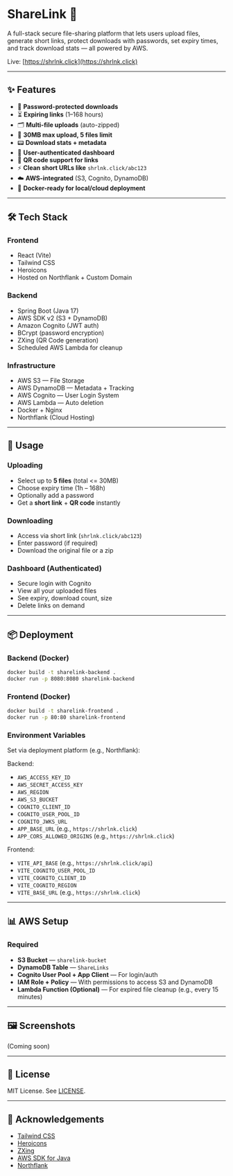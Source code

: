 # ShareLink 🔗

A full-stack secure file-sharing platform that lets users upload files, generate short links, protect downloads with passwords, set expiry times, and track download stats — all powered by AWS.

Live: [https://shrlnk.click](https://shrlnk.click)

---

## ✨ Features

- 🔐 **Password-protected downloads**
- ⏳ **Expiring links** (1–168 hours)
- 🗂️ **Multi-file uploads** (auto-zipped)
- 📆 **30MB max upload, 5 files limit**
- 📟 **Download stats + metadata**
- 👤 **User-authenticated dashboard**
- 📱 **QR code support for links**
- ⚡ **Clean short URLs like** `shrlnk.click/abc123`
- ☁️ **AWS-integrated** (S3, Cognito, DynamoDB)
- 🐳 **Docker-ready for local/cloud deployment**

---

## 🛠️ Tech Stack

### Frontend

- React (Vite)
- Tailwind CSS
- Heroicons
- Hosted on Northflank + Custom Domain

### Backend

- Spring Boot (Java 17)
- AWS SDK v2 (S3 + DynamoDB)
- Amazon Cognito (JWT auth)
- BCrypt (password encryption)
- ZXing (QR Code generation)
- Scheduled AWS Lambda for cleanup

### Infrastructure

- AWS S3 — File Storage
- AWS DynamoDB — Metadata + Tracking
- AWS Cognito — User Login System
- AWS Lambda — Auto deletion
- Docker + Nginx
- Northflank (Cloud Hosting)

---

## 🚀 Usage

### Uploading

- Select up to **5 files** (total <= 30MB)
- Choose expiry time (1h – 168h)
- Optionally add a password
- Get a **short link** + **QR code** instantly

### Downloading

- Access via short link (`shrlnk.click/abc123`)
- Enter password (if required)
- Download the original file or a zip

### Dashboard (Authenticated)

- Secure login with Cognito
- View all your uploaded files
- See expiry, download count, size
- Delete links on demand

---

## 📦 Deployment

### Backend (Docker)

```bash
docker build -t sharelink-backend .
docker run -p 8080:8080 sharelink-backend
```

### Frontend (Docker)

```bash
docker build -t sharelink-frontend .
docker run -p 80:80 sharelink-frontend
```

### Environment Variables

Set via deployment platform (e.g., Northflank):

Backend:

- `AWS_ACCESS_KEY_ID`
- `AWS_SECRET_ACCESS_KEY`
- `AWS_REGION`
- `AWS_S3_BUCKET`
- `COGNITO_CLIENT_ID`
- `COGNITO_USER_POOL_ID`
- `COGNITO_JWKS_URL`
- `APP_BASE_URL` (e.g., `https://shrlnk.click`)
- `APP_CORS_ALLOWED_ORIGINS` (e.g., `https://shrlnk.click`)

Frontend:

- `VITE_API_BASE` (e.g., `https://shrlnk.click/api`)
- `VITE_COGNITO_USER_POOL_ID`
- `VITE_COGNITO_CLIENT_ID`
- `VITE_COGNITO_REGION`
- `VITE_BASE_URL` (e.g., `https://shrlnk.click`)

---

## 📊 AWS Setup

### Required

- **S3 Bucket** — `sharelink-bucket`
- **DynamoDB Table** — `ShareLinks`
- **Cognito User Pool + App Client** — For login/auth
- **IAM Role + Policy** — With permissions to access S3 and DynamoDB
- **Lambda Function (Optional)** — For expired file cleanup (e.g., every 15 minutes)

---

## 🖼️ Screenshots

(Coming soon)

---

## 📄 License

MIT License. See [LICENSE](LICENSE).

---

## 🙌 Acknowledgements

- [Tailwind CSS](https://tailwindcss.com/)
- [Heroicons](https://heroicons.com/)
- [ZXing](https://github.com/zxing)
- [AWS SDK for Java](https://docs.aws.amazon.com/sdk-for-java/)
- [Northflank](https://northflank.com/)


